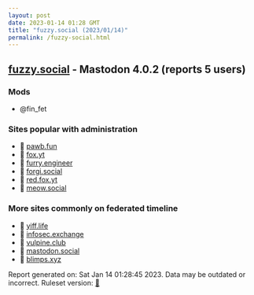 ```yaml
---
layout: post
date: 2023-01-14 01:28 GMT
title: "fuzzy.social (2023/01/14)"
permalink: /fuzzy-social.html
---
```


## [fuzzy.social](https://fuzzy.social) - Mastodon 4.0.2 (reports 5 users)

### Mods
 * @fin_fet

### Sites popular with administration

* 🐘 [pawb.fun](/pawb-fun.html)
* 🐘 [fox.yt](/fox-yt.html)
* 🐘 [furry.engineer](/furry-engineer.html)
* 🐘 [forgi.social](/forgi-social.html)
* 🐘 [red.fox.yt](/red-fox-yt.html)
* 🐘 [meow.social](/meow-social.html)

### More sites commonly on federated timeline

* 🐘 [yiff.life](/yiff-life.html)
* 🐘 [infosec.exchange](/infosec-exchange.html)
* 🐘 [vulpine.club](/vulpine-club.html)
* 🐘 [mastodon.social](/mastodon-social.html)
* 🐘 [blimps.xyz](/blimps-xyz.html)

Report generated on: Sat Jan 14 01:28:45 2023. Data may be outdated or incorrect.
Ruleset version: [🧁](/version-cupcake)
